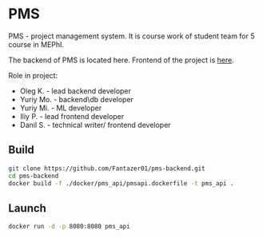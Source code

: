 # PMS

PMS - project management system. 
It is course work of student team for 5 course in MEPhI.

The backend of PMS is located here.
Frontend of the project is [here](https://github.com/JustAEro/pms-ui).

Role in project:
- Oleg K. - lead backend developer
- Yuriy Mo. - backend\db developer
- Yuriy Mi. - ML developer
- Iliy P. - lead frontend developer
- Danil S. - technical writer/ frontend developer

## Build

```bash
git clone https://github.com/Fantazer01/pms-backend.git
cd pms-backend
docker build -f ./docker/pms_api/pmsapi.dockerfile -t pms_api .
```
## Launch

```bash
docker run -d -p 8080:8080 pms_api
```

